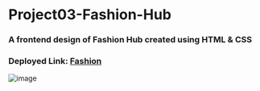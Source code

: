 # Project03-Fashion-Hub
### A frontend design of Fashion Hub created using HTML &amp; CSS
### Deployed Link: [Fashion](https://project03-fashion-hub.netlify.app/)

![image](https://user-images.githubusercontent.com/48837703/217199856-f2cc7018-a1c5-41e8-8da3-af78add29e75.png)
